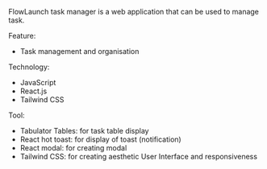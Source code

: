 FlowLaunch task manager is a web application that can be used to manage task. 

Feature: 
- Task management and organisation 

Technology:
- JavaScript
- React.js
- Tailwind CSS

Tool:
- Tabulator Tables: for task table display
- React hot toast: for display of toast (notification)
- React modal: for creating modal
- Tailwind CSS: for creating aesthetic User Interface and responsiveness 
